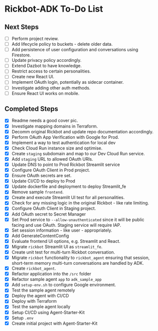 # Rickbot-ADK To-Do List

## Next Steps

- [ ] Perform project review.
- [ ] Add lifecycle policy to buckets - delete older data.
- [ ] Add persistence of user configuration and conversations using Firestore.
- [ ] Update privacy policy accordingly.
- [ ] Extend Dazbot to have knowledge.
- [ ] Restrict access to certain personalities.
- [ ] Create new React UI.
- [ ] Implement OAuth login, potentially as sidecar container.
- [ ] Investigate adding other auth methods.
- [ ] Ensure React UI works on mobile.

## Completed Steps

- [x] Readme needs a good cover pic.
- [x] Investigate mapping domains in Terraform.
- [x] Decomm original Rickbot and update repo documentation accordingly.
- [x] Perform OAuth App Verification with Google for Prod.
- [x] Implement a way to test authentication for local dev
- [x] Check Cloud Run instance size and optimise.
- [x] Create `staging` subdomain and map to our Dev Cloud Run service.
- [x] Add `staging` URL to allowed OAuth URIs.
- [x] Update DNS to point to Prod Rickbot Streamlit service
- [x] Configure OAuth Client in Prod project.
- [x] Ensure OAuth secrets are set.
- [x] Update CI/CD to deploy to Prod
- [x] Update dockerfile and deployment to deploy Streamlit_fe
- [x] Remove sample `frontend`.
- [x] Create and execute Streamlit UI test for all personalities.
- [x] Check for any missing logic in the original Rickbot - like rate limiting.
- [x] Configure OAuth Client in Staging project.
- [x] Add OAuth secret to Secret Manager
- [x] Set Prod service to `--allow-unauthenticated` since it will be public facing and use OAuth. Staging service will require IAP.
- [x] Set session information - like user - appropriately.
- [x] Add GenerateContentConfig
- [x] Evaluate frontend UI options, e.g. Streamlit and React.
- [x] Migrate `rickbot` Streamlit UI as `streamlit_fe`.
- [x] Create unit test for multi-turn Rickbot conversation.
- [x] Migrate `rickbot` functionality to `rickbot_agent` ensuring that session, short-term memory multi-turn conversations are handled by ADK.
- [x] Create `rickbot_agent`.
- [x] Refactor application into the `/src` folder
- [x] Refactor sample agent `app` to `adk_sample_app`
- [x] Add `setup-env.sh` to configure Google environment.
- [x] Test the sample agent remotely
- [x] Deploy the agent with CI/CD
- [x] Deploy with Terraform
- [x] Test the sample agent locally
- [x] Setup CI/CD using Agent-Starter-Kit
- [x] Setup `.env`
- [x] Create initial project with Agent-Starter-Kit
